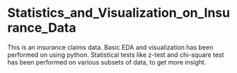 # Statistics_and_Visualization_on_Insurance_Data
This is an insurance claims data. Basic EDA and visualization has been performed 
on using python. Statistical tests like z-test and chi-square test has been
performed on various subsets of data, to get more insight.

